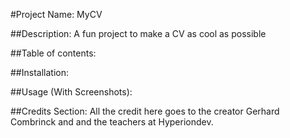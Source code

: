 #Project Name: MyCV

##Description: 
A fun project to make a CV as cool as possible

##Table of contents:

##Installation:

##Usage (With Screenshots):

##Credits Section: 
All the credit here goes to the creator Gerhard Combrinck and and the teachers at Hyperiondev.
